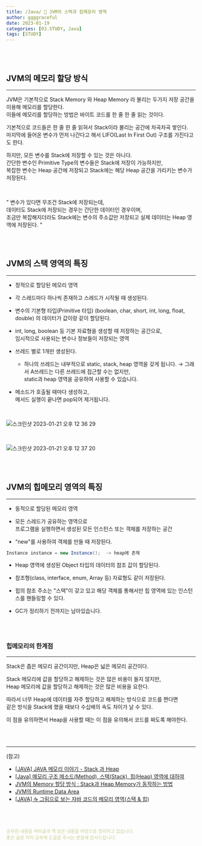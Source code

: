 ```yaml
---
title: /Java/ 💬 JVM의 스택과 힙메모리 영역
author: ggggraceful
date: 2023-01-19
categories: [03.STUDY, Java]
tags: [STUDY]
---
```


<br/>
<br/>

## JVM의 메모리 할당 방식

---

JVM은 기본적으로 Stack Memory 와 Heap Memory 라 불리는 두가지 저장 공간을 이용해 메모리를 할당한다.  
이들에 메모리를 할당하는 방법은 바이트 코드를 한 줄 한 줄 읽는 것이다.

기본적으로 코드들은 한 줄 한 줄 읽혀서 Stack이라 불리는 공간에 차곡차곡 쌓인다.  
마지막에 들어온 변수가 먼저 나간다고 해서 LIFO(Last In First Out) 구조를 가진다고도 한다.  

하지만, 모든 변수를 Stack에 저장할 수 있는 것은 아니다.  
간단한 변수인 Primitive Type의 변수들은 Stack에 저장이 가능하지만,  
복잡한 변수는 Heap 공간에 저장되고 Stack에는 해당 Heap 공간을 가리키는 변수가 저장된다.

<br/>

" 변수가 있다면 무조건 Stack에 저장되는데,  
데이터도 Stack에 저장되는 경우는 간단한 데이터인 경우이며,  
조금만 복잡해지더라도 Stack에는 변수의 주소값만 저장되고 실제 데이터는 Heap 영역에 저장된다. "

<br/>
<br/>

## JVM의 스택 영역의 특징

---

- 정적으로 할당된 메모리 영역

- 각 스레드마다 하나씩 존재하고 스레드가 시작될 때 생성된다.

- 변수의 기본형 타입(Primitive 타입) (boolean, char, short, int, long, float, double) 의 데이터가
값이랑 같이 할당된다.

- int, long, boolean 등 기본 자료형을 생성할 때 저장하는 공간으로,  
  임시적으로 사용되는 변수나 정보들이 저장되는 영역

- 쓰레드 별로 1개만 생성된다.
  - 하나의 쓰레드는 내부적으로 static, stack, heap 영역을 갖게 됩니다.
    → 그래서 A쓰레드는 다른 쓰레드에 접근할 수는 없지만,  
      static과 heap 영역을 공유하여 사용할 수 있습니다.

- 메소드가 호출될 때마다 생성하고,  
  메서드 실행이 끝나면 pop되어 제거됩니다.

<br/>

![스크린샷 2023-01-21 오후 12 36 29](https://user-images.githubusercontent.com/109974940/213841846-09c02faa-738c-4887-ae00-37a30846d70b.png)

<br/>

![스크린샷 2023-01-21 오후 12 37 20](https://user-images.githubusercontent.com/109974940/213841870-732c0111-0928-4a16-bc32-dd110c9a3dc9.png)

<br/>
<br/>

## JVM의 힙메모리 영역의 특징

---

- 동적으로 할당된 메모리 영역

- 모든 스레드가 공유하는 영역으로  
  프로그램을 실행하면서 생성된 모든 인스턴스 또는 객체를 저장하는 공간

- "new"를 사용하여 객체를 만들 때 저장된다.

```java
Instance instance = new Instance();  -> heap에 존재
```

- Heap 영역에 생성된 Object 타입의 데이터의 참조 값이 할당된다.

- 참조형(class, interface, enum, Array 등) 자료형도 같이 저장된다.

- 힙의 참조 주소는 "스택"이 갖고 있고 해당 객체를 통해서만 힙 영역에 있는 인스턴스를 핸들링할 수 있다.

- GC가 정리하기 전까지는 남아있습니다.

<br/>
<br/>

### 힙메모리의 한계점

---

Stack은 좁은 메모리 공간이지만, Heap은 넓은 메모리 공간이다.   

Stack 메모리에 값을 할당하고 해제하는 것은 많은 비용이 들지 않지만,   
Heap 메모리에 값을 할당하고 해제하는 것은 많은 비용을 요한다.   

따라서 너무 Heap에 데이터를 자주 할당하고 해제하는 방식으로 코드를 짠다면   
같은 방식을 Stack에 했을 때보다 수십배의 속도 차이가 날 수 있다.   

이 점을 유의하면서 Heap을 사용할 때는 이 점을 유의해서 코드를 짜도록 해야한다. 


<br/>
<br/>

---

(참고)

- [[JAVA] JAVA 메모리 이야기 - Stack 과 Heap](https://devkingdom.tistory.com/226)
- [[Java] 메모리 구조 메소드(Method), 스택(Stack), 힙(Heap) 영역에 대하여](https://coding-factory.tistory.com/830)
- [JVM의 Memory 할당 방식 : Stack과 Heap Memory가 동작하는 방법](https://kotlinworld.com/310)
- [JVM의 Runtime Data Area](https://www.holaxprogramming.com/2013/07/16/java-jvm-runtime-data-area/)
- [[JAVA] ☕ 그림으로 보는 자바 코드의 메모리 영역(스택 & 힙)](https://inpa.tistory.com/entry/JAVA-%E2%98%95-%EA%B7%B8%EB%A6%BC%EC%9C%BC%EB%A1%9C-%EB%B3%B4%EB%8A%94-%EC%9E%90%EB%B0%94-%EC%BD%94%EB%93%9C%EC%9D%98-%EB%A9%94%EB%AA%A8%EB%A6%AC-%EC%98%81%EC%97%AD%EC%8A%A4%ED%83%9D-%ED%9E%99)

<br/>
<br/>

<span style="font-size: 12px; color:  #cbce91"> 공부한 내용을 여러글과 책 읽은 내용을 바탕으로 정리하고 있습니다.</span>  
<span style="font-size: 12px; color:  #cbce91"> 좋은 글로 저의 공부에 도움을 주시는 분들께 감사드립니다. </span>


<!--

❤️면접예상질문 ❤️

-->

